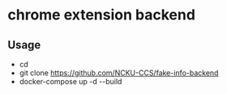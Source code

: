 # chrome extension backend
## Usage
* cd <testfile>
* git clone https://github.com/NCKU-CCS/fake-info-backend
* docker-compose up -d --build
